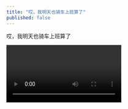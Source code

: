 ```yaml
---
title: "哎，我明天也骑车上班算了"
published: false
---
```

哎，我明天也骑车上班算了



<video controls="" autoplay="" name="media"><source src="{{ "/assets/images/2017/06/2017-06-02-ai-wo-min/1.mp4" | relative_url }}" type="video/mp4"></video>

